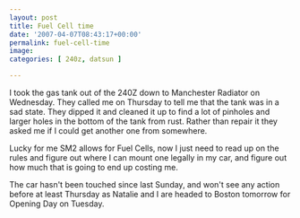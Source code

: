 ```yaml
---
layout: post
title: Fuel Cell time
date: '2007-04-07T08:43:17+00:00'
permalink: fuel-cell-time
image: 
categories: [ 240z, datsun ]

---
```


I took the gas tank out of the 240Z down to Manchester Radiator on Wednesday. They called me on Thursday to tell me that the tank was in a sad state. They dipped it and cleaned it up to find a lot of pinholes and larger holes in the bottom of the tank from rust. Rather than repair it they asked me if I could get another one from somewhere.

Lucky for me SM2 allows for Fuel Cells, now I just need to read up on the rules and figure out where I can mount one legally in my car, and figure out how much that is going to end up costing me.

The car hasn't been touched since last Sunday, and won't see any action before at least Thursday as Natalie and I are headed to Boston tomorrow for Opening Day on Tuesday.

